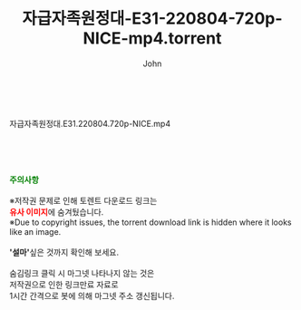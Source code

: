﻿---
layout: post
title:  "자급자족원정대-E31-220804-720p-NICE-mp4.torrent"
author: John
categories: [ 방송/음악 ]
tags: [  ]
image:  
description: "자급자족원정대-E31-220804-720p-NICE-mp4 torrent 정보 공유"
toc: true
toc_sticky: true
---

<br>
<div class="view-img">
<a class="view_image" href="http://torrentmobile60.com/bbs/view_image.php?fn=%2Fdata%2Ffile%2Fmusic%2F1742003963_WBKXy3DV_0a73bf334a69fbf94f85fa08571318a38f0a55bf.jpg" target="_blank"><img alt="" class="img-tag" content="http://torrentmobile60.com/data/file/music/1742003963_WBKXy3DV_0a73bf334a69fbf94f85fa08571318a38f0a55bf.jpg" itemprop="image" src="http://torrentmobile60.com/data/file/music/1742003963_WBKXy3DV_0a73bf334a69fbf94f85fa08571318a38f0a55bf.jpg"/></a></div><div class="view-content" itemprop="description">
<p>자급자족원정대.E31.220804.720p-NICE.mp4<br/></p> </div>
    
<br><br><br>
<p data-ke-size="size16"><b><span style="color: green;">주의사항</span></b><br /><br />※저작권 문제로 인해 토렌트 다운로드 링크는<br /><b><span style="color: red;">유사 이미지</span></b>에 숨겨뒀습니다.<br />※Due to copyright issues, the torrent download link is hidden where it looks like an image.<br /><br /><b>'설마'</b>싶은 것까지 확인해 보세요.<br /><br />숨김링크 클릭 시 마그넷 나타나지 않는 것은<br />저작권으로 인한 링크만료 자료로<br />1시간 간격으로 봇에 의해 마그넷 주소 갱신됩니다.</p>
